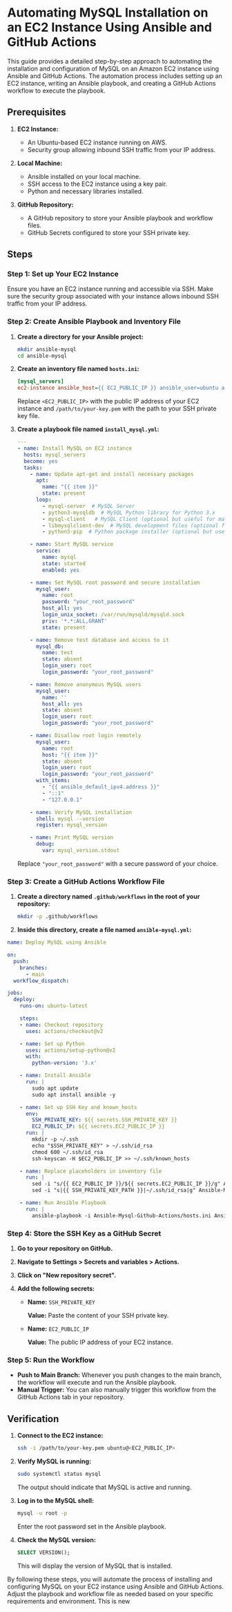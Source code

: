 # Automating MySQL Installation on an EC2 Instance Using Ansible and GitHub Actions

This guide provides a detailed step-by-step approach to automating the installation and configuration of MySQL on an Amazon EC2 instance using Ansible and GitHub Actions. The automation process includes setting up an EC2 instance, writing an Ansible playbook, and creating a GitHub Actions workflow to execute the playbook.

## Prerequisites

1. **EC2 Instance:**
   - An Ubuntu-based EC2 instance running on AWS.
   - Security group allowing inbound SSH traffic from your IP address.

2. **Local Machine:**
   - Ansible installed on your local machine.
   - SSH access to the EC2 instance using a key pair.
   - Python and necessary libraries installed.

3. **GitHub Repository:**
   - A GitHub repository to store your Ansible playbook and workflow files.
   - GitHub Secrets configured to store your SSH private key.

## Steps

### Step 1: Set up Your EC2 Instance

Ensure you have an EC2 instance running and accessible via SSH. Make sure the security group associated with your instance allows inbound SSH traffic from your IP address.

### Step 2: Create Ansible Playbook and Inventory File

1. **Create a directory for your Ansible project:**

    ```bash
    mkdir ansible-mysql
    cd ansible-mysql
    ```

2. **Create an inventory file named `hosts.ini`:**

    ```ini
    [mysql_servers]
    ec2-instance ansible_host={{ EC2_PUBLIC_IP }} ansible_user=ubuntu ansible_ssh_private_key_file={{ SSH_PRIVATE_KEY_PATH }}
    ```

    Replace `<EC2_PUBLIC_IP>` with the public IP address of your EC2 instance and `/path/to/your-key.pem` with the path to your SSH private key file.

3. **Create a playbook file named `install_mysql.yml`:**

    ```yaml
    ---
    - name: Install MySQL on EC2 instance
      hosts: mysql_servers
      become: yes
      tasks:
        - name: Update apt-get and install necessary packages
          apt:
            name: "{{ item }}"
            state: present
          loop:
            - mysql-server  # MySQL Server
            - python3-mysqldb  # MySQL Python library for Python 3.x
            - mysql-client   # MySQL Client (optional but useful for management tasks)
            - libmysqlclient-dev  # MySQL development files (optional for certain applications)
            - python3-pip  # Python package installer (optional but useful for installing Python packages)

        - name: Start MySQL service
          service:
            name: mysql
            state: started
            enabled: yes

        - name: Set MySQL root password and secure installation
          mysql_user:
            name: root
            password: "your_root_password"
            host_all: yes
            login_unix_socket: /var/run/mysqld/mysqld.sock
            priv: '*.*:ALL,GRANT'
            state: present

        - name: Remove test database and access to it
          mysql_db:
            name: test
            state: absent
            login_user: root
            login_password: "your_root_password"

        - name: Remove anonymous MySQL users
          mysql_user:
            name: ''
            host_all: yes
            state: absent
            login_user: root
            login_password: "your_root_password"

        - name: Disallow root login remotely
          mysql_user:
            name: root
            host: "{{ item }}"
            state: absent
            login_user: root
            login_password: "your_root_password"
          with_items:
            - "{{ ansible_default_ipv4.address }}"
            - "::1"
            - "127.0.0.1"

        - name: Verify MySQL installation
          shell: mysql --version
          register: mysql_version

        - name: Print MySQL version
          debug:
            var: mysql_version.stdout
    ```

    Replace `"your_root_password"` with a secure password of your choice.

### Step 3: Create a GitHub Actions Workflow File

1. **Create a directory named `.github/workflows` in the root of your repository:**

    ```bash
    mkdir -p .github/workflows
    ```

2. **Inside this directory, create a file named `ansible-mysql.yml`:**

```yaml
name: Deploy MySQL using Ansible

on:
  push:
    branches:
      - main
  workflow_dispatch:

jobs:
  deploy:
    runs-on: ubuntu-latest

    steps:
    - name: Checkout repository
      uses: actions/checkout@v2

    - name: Set up Python
      uses: actions/setup-python@v2
      with:
        python-version: '3.x'

    - name: Install Ansible
      run: |
        sudo apt update
        sudo apt install ansible -y

    - name: Set up SSH Key and known_hosts
      env:
        SSH_PRIVATE_KEY: ${{ secrets.SSH_PRIVATE_KEY }}
        EC2_PUBLIC_IP: ${{ secrets.EC2_PUBLIC_IP }}
      run: |
        mkdir -p ~/.ssh
        echo "$SSH_PRIVATE_KEY" > ~/.ssh/id_rsa
        chmod 600 ~/.ssh/id_rsa
        ssh-keyscan -H $EC2_PUBLIC_IP >> ~/.ssh/known_hosts

    - name: Replace placeholders in inventory file
      run: |
        sed -i "s/{{ EC2_PUBLIC_IP }}/${{ secrets.EC2_PUBLIC_IP }}/g" Ansible-Mysql-Github-Actions/hosts.ini
        sed -i "s|{{ SSH_PRIVATE_KEY_PATH }}|~/.ssh/id_rsa|g" Ansible-Mysql-Github-Actions/hosts.ini

    - name: Run Ansible Playbook
      run: |
        ansible-playbook -i Ansible-Mysql-Github-Actions/hosts.ini Ansible-Mysql-Github-Actions/install_mysql.yml
```

### Step 4: Store the SSH Key as a GitHub Secret

1. **Go to your repository on GitHub.**
2. **Navigate to Settings > Secrets and variables > Actions.**
3. **Click on "New repository secret".**
4. **Add the following secrets:**

   - **Name:** `SSH_PRIVATE_KEY`

     **Value:** Paste the content of your SSH private key.
   - **Name:** `EC2_PUBLIC_IP`
   
     **Value:** The public IP address of your EC2 instance.

### Step 5: Run the Workflow

- **Push to Main Branch:** Whenever you push changes to the main branch, the workflow will execute and run the Ansible playbook.
- **Manual Trigger:** You can also manually trigger this workflow from the GitHub Actions tab in your repository.

## Verification

1. **Connect to the EC2 instance:**

    ```bash
    ssh -i /path/to/your-key.pem ubuntu@<EC2_PUBLIC_IP>
    ```

2. **Verify MySQL is running:**

    ```bash
    sudo systemctl status mysql
    ```

    The output should indicate that MySQL is active and running.

3. **Log in to the MySQL shell:**

    ```bash
    mysql -u root -p
    ```

    Enter the root password set in the Ansible playbook.

4. **Check the MySQL version:**

    ```sql
    SELECT VERSION();
    ```

    This will display the version of MySQL that is installed.

By following these steps, you will automate the process of installing and configuring MySQL on your EC2 instance using Ansible and GitHub Actions. Adjust the playbook and workflow file as needed based on your specific requirements and environment. This is new